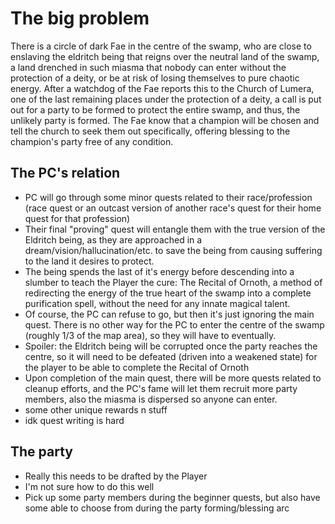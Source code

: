 # The big problem
There is a circle of dark Fae in the centre of the swamp, who are close to enslaving the eldritch being that reigns over the neutral land of the swamp, a land drenched in such miasma that nobody can enter without the protection of a deity, or be at risk of losing themselves to pure chaotic energy. 
After a watchdog of the Fae reports this to the Church of Lumera, one of the last remaining places under the protection of a deity, a call is put out for a party to be formed to protect the entire swamp, and thus, the unlikely party is formed.
The Fae know that a champion will be chosen and tell the church to seek them out specifically, offering blessing to the champion's party free of any condition.

## The PC's relation
- PC will go through some minor quests related to their race/profession (race quest or an outcast version of another race's quest for their home quest for that profession)
- Their final "proving" quest will entangle them with the true version of the Eldritch being, as they are approached in a dream/vision/hallucination/etc. to save the being from causing suffering to the land it desires to protect. 
- The being spends the last of it's energy before descending into a slumber to teach the Player the cure: The Recital of Ornoth, a method of redirecting the energy of the true heart of the swamp into a complete purification spell, without the need for any innate magical talent.
- Of course, the PC can refuse to go, but then it's just ignoring the main quest. There is no other way for the PC to enter the centre of the swamp (roughly 1/3 of the map area), so they will have to eventually.
- Spoiler: the Eldritch being will be corrupted once the party reaches the centre, so it will need to be defeated (driven into a weakened state) for the player to be able to complete the Recital of Ornoth
- Upon completion of the main quest, there will be more quests related to cleanup efforts, and the PC's fame will let them recruit more party members, also the miasma is dispersed so anyone can enter.
- some other unique rewards n stuff
- idk quest writing is hard

## The party
- Really this needs to be drafted by the Player
- I'm not sure how to do this well
- Pick up some party members during the beginner quests, but also have some able to choose from during the party forming/blessing arc